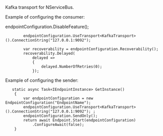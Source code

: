Kafka transport for NServiceBus.

Example of configuring the consumer:

  endpointConfiguration.DisableFeature<TimeoutManager>();

            endpointConfiguration.UseTransport<KafkaTransport>().ConnectionString("127.0.0.1:9092");
           
            var recoverability = endpointConfiguration.Recoverability();
            recoverability.Delayed(
                delayed =>
                {
                    delayed.NumberOfRetries(0);
                });
                
Example of configuring the sender:

       static async Task<IEndpointInstance> GetInstance()
        {
            var endpointConfiguration = new EndpointConfiguration("EndpointName");
            endpointConfiguration.UseTransport<KafkaTransport>().ConnectionString("127.0.0.1:9092"); ;
            endpointConfiguration.SendOnly();
            return await Endpoint.Start(endpointConfiguration)
                .ConfigureAwait(false);
        }
